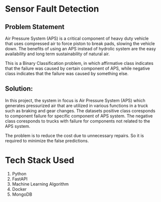 # Sensor Fault Detection

## Problem Statement

Air Pressure System (APS) is a critical component of heavy duty vehicle that uses compressed air to force piston to break pads, slowing the vehicle down. The benefits of using an APS instead of hydrolic system are the easy availability and long term sustainability of natural air.

This is a Binary Classification problem, in which affirmative class indicates that the failure was caused by certain component of APS, while negative class indicates that the failure was caused by something else.

## Solution: 

In this project, the system in focus is Air Pressure System (APS) which generates pressurized air that are utilized in various functions in a truck such as braking and gear changes. The datasets positive class coresponds to component failure for specific component of APS system. The negative class coresponds to trucks with failure for components not related to the APS system.

The problem is to reduce the cost due to unnecessary repairs. So it is required to minimize the false predictions.

# Tech Stack Used

1. Python
2. FastAPI
3. Machine Learning Algorithm
4. Docker
5. MongoDB

